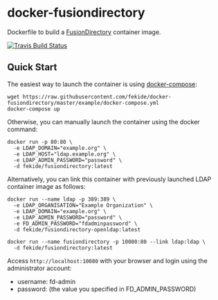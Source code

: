 # docker-fusiondirectory

Dockerfile to build a [FusionDirectory](https://www.fusiondirectory.org/)
container image.

[![Travis Build Status](https://travis-ci.org/Fekide/docker-fusiondirectory.svg?branch=master)](https://travis-ci.org/Fekide/docker-fusiondirectory)


## Quick Start

The easiest way to launch the container is using [docker-compose](https://docs.docker.com/compose/):

``` shell
wget https://raw.githubusercontent.com/fekide/docker-fusiondirectory/master/example/docker-compose.yml
docker-compose up
```

Otherwise, you can manually launch the container using the docker command:

``` shell
docker run -p 80:80 \
  -e LDAP_DOMAIN="example.org" \
  -e LDAP_HOST="ldap.example.org" \
  -e LDAP_ADMIN_PASSWORD="password" \
  -d fekide/fusiondirectory:latest
```

Alternatively, you can link this container with previously launched LDAP
container image as follows:

``` shell
docker run --name ldap -p 389:389 \
  -e LDAP_ORGANISATION="Example Organization" \
  -e LDAP_DOMAIN="example.org" \
  -e LDAP_ADMIN_PASSWORD="password" \
  -e FD_ADMIN_PASSWORD="fdadminpassword" \
  -d fekide/fusiondirectory-openldap:latest

docker run --name fusiondirectory -p 10080:80 --link ldap:ldap \
  -d fekide/fusiondirectory:latest
```

Access `http://localhost:10080` with your browser and login using the
administrator account:

- username: fd-admin
- password: (the value you specified in FD_ADMIN_PASSWORD)

